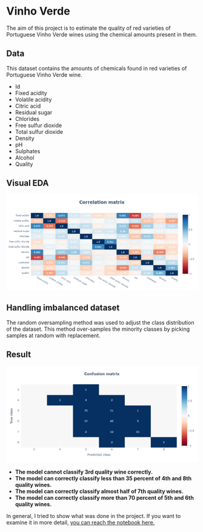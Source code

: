 # Vinho Verde

The aim of this project is to estimate the quality of red varieties of Portuguese Vinho Verde wines using the chemical amounts present in them.

## Data

This dataset contains the amounts of chemicals found in red varieties of Portuguese Vinho Verde wine. 

* Id
* Fixed acidity
* Volatile acidity 
* Citric acid
* Residual sugar
* Chlorides
* Free sulfur dioxide 
* Total sulfur dioxide 
* Density
* pH
* Sulphates
* Alcohol
* Quality

## Visual EDA

![](images/correlation_matrix.png)

## Handling imbalanced dataset

The random oversampling method was used to adjust the class distribution of the dataset. This method over-samples the minority classes by picking samples at random with replacement.

## Result

![](images/confusion_matrix.png)

* **The model cannot classify 3rd quality wine correctly.**
* **The model can correctly classify less than 35 percent of 4th and 8th quality wines.**
* **The model can correctly classify almost half of 7th quality wines.**
* **The model can correctly classify more than 70 percent of 5th and 6th quality wines.**

In general, I tried to show what was done in the project. If you want to examine it in more detail, <a href = 'https://www.kaggle.com/code/gokberkyucelkaya/vinho-verde'>you can reach the notebook here.</a>
